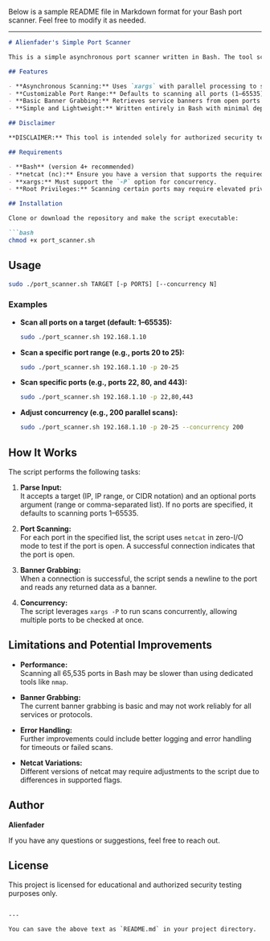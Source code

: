 Below is a sample README file in Markdown format for your Bash port scanner. Feel free to modify it as needed.

---

```markdown
# Alienfader's Simple Port Scanner

This is a simple asynchronous port scanner written in Bash. The tool scans TCP ports on a specified target using `netcat` (nc) and attempts a basic banner grab from open ports. It is designed for authorized security testing and educational purposes only.

## Features

- **Asynchronous Scanning:** Uses `xargs` with parallel processing to scan multiple ports concurrently.
- **Customizable Port Range:** Defaults to scanning all ports (1–65535), but you can specify a range or a comma-separated list of ports.
- **Basic Banner Grabbing:** Retrieves service banners from open ports when possible.
- **Simple and Lightweight:** Written entirely in Bash with minimal dependencies.

## Disclaimer

**DISCLAIMER:** This tool is intended solely for authorized security testing and educational purposes. Unauthorized scanning of networks is illegal and may result in severe consequences. Use this tool responsibly.

## Requirements

- **Bash** (version 4+ recommended)
- **netcat (nc):** Ensure you have a version that supports the required flags.
- **xargs:** Must support the `-P` option for concurrency.
- **Root Privileges:** Scanning certain ports may require elevated privileges.

## Installation

Clone or download the repository and make the script executable:

```bash
chmod +x port_scanner.sh
```

## Usage

```bash
sudo ./port_scanner.sh TARGET [-p PORTS] [--concurrency N]
```

### Examples

- **Scan all ports on a target (default: 1–65535):**

  ```bash
  sudo ./port_scanner.sh 192.168.1.10
  ```

- **Scan a specific port range (e.g., ports 20 to 25):**

  ```bash
  sudo ./port_scanner.sh 192.168.1.10 -p 20-25
  ```

- **Scan specific ports (e.g., ports 22, 80, and 443):**

  ```bash
  sudo ./port_scanner.sh 192.168.1.10 -p 22,80,443
  ```

- **Adjust concurrency (e.g., 200 parallel scans):**

  ```bash
  sudo ./port_scanner.sh 192.168.1.10 -p 20-25 --concurrency 200
  ```

## How It Works

The script performs the following tasks:
1. **Parse Input:**  
   It accepts a target (IP, IP range, or CIDR notation) and an optional ports argument (range or comma-separated list). If no ports are specified, it defaults to scanning ports 1–65535.

2. **Port Scanning:**  
   For each port in the specified list, the script uses `netcat` in zero-I/O mode to test if the port is open. A successful connection indicates that the port is open.

3. **Banner Grabbing:**  
   When a connection is successful, the script sends a newline to the port and reads any returned data as a banner.

4. **Concurrency:**  
   The script leverages `xargs -P` to run scans concurrently, allowing multiple ports to be checked at once.

## Limitations and Potential Improvements

- **Performance:**  
  Scanning all 65,535 ports in Bash may be slower than using dedicated tools like `nmap`.

- **Banner Grabbing:**  
  The current banner grabbing is basic and may not work reliably for all services or protocols.

- **Error Handling:**  
  Further improvements could include better logging and error handling for timeouts or failed scans.

- **Netcat Variations:**  
  Different versions of netcat may require adjustments to the script due to differences in supported flags.

## Author

**Alienfader**

If you have any questions or suggestions, feel free to reach out.

## License

This project is licensed for educational and authorized security testing purposes only.
```

---

You can save the above text as `README.md` in your project directory.
